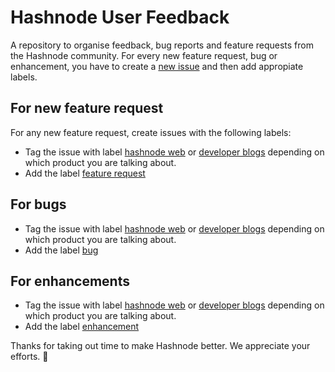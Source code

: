 # Hashnode User Feedback

A repository to organise feedback, bug reports and feature requests from the Hashnode community. For every new feature request, bug or enhancement, you have to create a [new issue](https://github.com/Hashnode/user-feedback/issues/new) and then add appropiate labels. 

## For new feature request

For any new feature request, create issues with the following labels: 

- Tag the issue with label [hashnode web](https://github.com/Hashnode/user-feedback/labels/hashnode%20web) or [developer blogs](https://github.com/Hashnode/user-feedback/labels/developer%20blogs) depending on which product you are talking about. 
- Add the label [feature request](https://github.com/Hashnode/user-feedback/labels/new%20feature)

## For bugs

- Tag the issue with label [hashnode web](https://github.com/Hashnode/user-feedback/labels/hashnode%20web) or [developer blogs](https://github.com/Hashnode/user-feedback/labels/developer%20blogs) depending on which product you are talking about. 
- Add the label [bug](https://github.com/Hashnode/user-feedback/labels/bug)

## For enhancements

- Tag the issue with label [hashnode web](https://github.com/Hashnode/user-feedback/labels/hashnode%20web) or [developer blogs](https://github.com/Hashnode/user-feedback/labels/developer%20blogs) depending on which product you are talking about. 
- Add the label [enhancement](https://github.com/Hashnode/user-feedback/labels/enhancement)

Thanks for taking out time to make Hashnode better. We appreciate your efforts. 🍺
